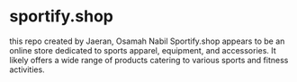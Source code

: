# sportify.shop
this repo created by Jaeran, Osamah Nabil
Sportify.shop appears to be an online store dedicated to sports apparel, equipment, and accessories. It likely offers a wide range of products catering to various sports and fitness activities. 
